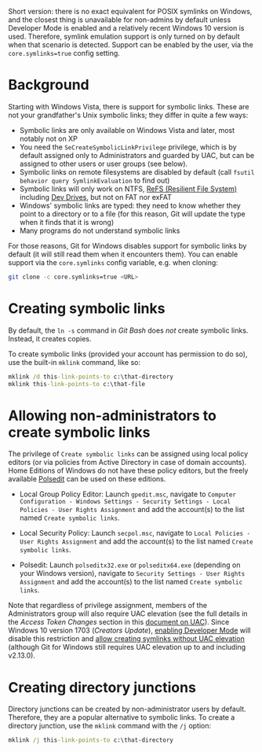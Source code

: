 Short version: there is no exact equivalent for POSIX symlinks on Windows, and the closest thing is unavailable for non-admins by default unless Developer Mode is enabled and a relatively recent Windows 10 version is used. Therefore, symlink emulation support is only turned on by default when that scenario is detected. Support can be enabled by the user, via the `core.symlinks=true` config setting.

# Background

Starting with Windows Vista, there is support for symbolic links. These are not your grandfather's Unix symbolic links; they differ in quite a few ways:

- Symbolic links are only available on Windows Vista and later, most notably not on XP
- You need the `SeCreateSymbolicLinkPrivilege` privilege, which is by default assigned only to Administrators and guarded by UAC, but can be assigned to other users or user groups (see below).
- Symbolic links on remote filesystems are disabled by default (call `fsutil behavior query SymlinkEvaluation` to find out)
- Symbolic links will only work on NTFS, [ReFS (Resilient File System)](https://learn.microsoft.com/en-us/windows-server/storage/refs/refs-overview) including [Dev Drives](https://learn.microsoft.com/en-us/windows/dev-drive/), but not on FAT nor exFAT
- Windows' symbolic links are typed: they need to know whether they point to a directory or to a file (for this reason, Git will update the type when it finds that it is wrong)
- Many programs do not understand symbolic links

For those reasons, Git for Windows disables support for symbolic links by default (it will still read them when it encounters them). You can enable support via the `core.symlinks` config variable, e.g. when cloning:

```sh
git clone -c core.symlinks=true <URL>
```

# Creating symbolic links

By default, the `ln -s` command in *Git Bash* does *not* create symbolic links. Instead, it creates copies.

To create symbolic links (provided your account has permission to do so), use the built-in `mklink` command, like so:

```cmd
mklink /d this-link-points-to c:\that-directory
mklink this-link-points-to c:\that-file
```

# Allowing non-administrators to create symbolic links

The privilege of `Create symbolic links` can be assigned using local policy editors (or via policies from Active Directory in case of domain accounts). Home Editions of Windows do not have these policy editors, but the freely available [Polsedit](http://www.southsoftware.com) can be used on these editions.

- Local Group Policy Editor: Launch `gpedit.msc`, navigate to `Computer Configuration - Windows Settings - Security Settings - Local Policies - User Rights Assignment` and add the account(s) to the list named `Create symbolic links`.

- Local Security Policy: Launch `secpol.msc`, navigate to `Local Policies - User Rights Assignment` and add the account(s) to the list named  `Create symbolic links`.

- Polsedit: Launch `polseditx32.exe` or `polseditx64.exe` (depending on your Windows version), navigate to `Security Settings - User Rights Assignment` and add the account(s) to the list named `Create symbolic links`.

Note that regardless of privilege assignment, members of the Administrators group will also require UAC elevation (see the full details in the *Access Token Changes* section in this [document on UAC](https://msdn.microsoft.com/en-us/library/bb530410.aspx)). Since Windows 10 version 1703 (*Creators Update*), [enabling Developer Mode](https://docs.microsoft.com/en-us/windows/uwp/get-started/enable-your-device-for-development) will disable this restriction and [allow creating symlinks without UAC elevation](https://blogs.windows.com/buildingapps/2016/12/02/symlinks-windows-10/) (although Git for Windows still requires UAC elevation up to and including v2.13.0).

# Creating directory junctions

Directory junctions can be created by non-administrator users by default. Therefore, they are a popular alternative to symbolic links. To create a directory junction, use the `mklink` command with the `/j` option:

```cmd
mklink /j this-link-points-to c:\that-directory
```